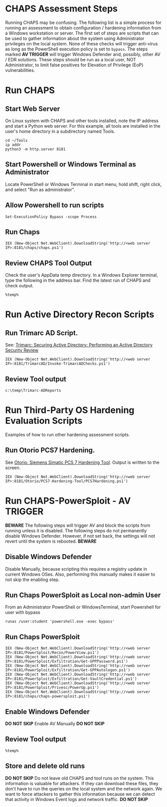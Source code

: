 # CHAPS Assessment Steps
Running CHAPS may be confusing. The following list is a simple process for running an assessment to obtain configuration / hardening information from a Windows workstation or server. The first set of steps are scripts that can be used to gather information about the system using Administrator privileges on the local system. None of these checks will trigger anti-virus as long as the PowerShell execution policy is set to ```bypass```. The steps marked **AV TRIGGER** will trigger Windows Defender and, possibly, other AV / EDR solutions. These steps should be run as a local user, NOT Administrator, to limit false positives for Elevation of Privilege (EoP) vulnerabilities.

# Run CHAPS
## Start Web Server

On Linux system with CHAPS and other tools installed, note the IP address and start a Python web server. For this example, all tools are installed in the user's home directory in a subdirectory named Tools.

```
cd ~/Tools
ip addr
python3 -m http.server 8181
```

## Start Powershell or Windows Terminal as Administrator

Locate PowerShell or Windows Terminal in start menu, hold shift, right click, and select "Run as administrator".

## Allow Powershell to run scripts

```Set-ExecutionPolicy Bypass -scope Process```

## Run Chaps 

```IEX (New-Object Net.WebClient).DownloadString('http://<web server IP>:8181/chaps/chaps.ps1')```


## Review CHAPS Tool Output 
Check the user's AppData temp directory. In a Windows Explorer terminal, type the following in the address bar. Find the latest run of CHAPS and check output.

```%temp%```

# Run Active Directory Recon Scripts
## Run Trimarc AD Script. 
See: [Trimarc: Securing Active Directory: Performing an Active Directory Security Review](https://www.hub.trimarcsecurity.com/post/securing-active-directory-performing-an-active-directory-security-review)

```IEX (New-Object Net.WebClient).DownloadString('http://<web server IP>:8181/TrimarcAD/Invoke-TrimarcADChecks.ps1')```

## Review Tool output 

```c:\temp\Trimarc-ADReports```

# Run Third-Party OS Hardening Evaluation Scripts
Examples of how to run other hardening assessment scripts.

## Run Otorio PCS7 Hardening. 
See [Otorio: Siemens Simatic PCS 7 Hardening Tool](https://github.com/otoriocyber/PCS7-Hardening-Tool). Output is written to the screen.

```IEX (New-Object Net.WebClient).DownloadString('http://<web server IP>:8181/Otorio/PCS7-Hardening-Tool/PCS7Hardening.ps1')```

# Run CHAPS-PowerSploit - **AV TRIGGER**
**BEWARE** The following steps will trigger AV and block the scripts from running unless it is disabled. The following steps do not permanently disable Windows Defender. However, if not set back, the settings will not revert until the system is rebooted. **BEWARE**

## Disable Windows Defender 

Disable Manually, because scripting this requires a registry update in current Windows OSes. Also, performing this manually makes it easier to not skip the enabling step.

## Run Chaps PowerSploit as Local non-admin User 
From an Administrator PowerShell or WindowsTerminal, start Powershell for user with bypass 

```runas /user:student 'powershell.exe -exec bypass'```

## Run Chaps PowerSploit 

```
IEX (New-Object Net.WebClient).DownloadString('http://<web server IP>:8181/PowerSploit/Recon/PowerView.ps1')
IEX (New-Object Net.WebClient).DownloadString('http://<web server IP>:8181/PowerSploit/Exfiltration/Get-GPPPassword.ps1')
IEX (New-Object Net.WebClient).DownloadString('http://<web server IP>:8181/PowerSploit/Exfiltration/Get-GPPAutologon.ps1')
IEX (New-Object Net.WebClient).DownloadString('http://<web server IP>:8181/PowerSploit/Exfiltration/Get-VaultCredential.ps1')
IEX (New-Object Net.WebClient).DownloadString('http://<web server IP>:8181/PowerSploit/Privesc/PowerUp.ps1')
IEX (New-Object Net.WebClient).DownloadString('http://<web server IP>:8181/chaps/chaps-powersploit.ps1')

```

## Enable Windows Defender 

**DO NOT SKIP** Enable AV Manually **DO NOT SKIP** 

## Review Tool output 

```%temp%```

## Store and delete old runs

**DO NOT SKIP** Do not leave old CHAPS and tool runs on the system. This information is valuable for attackers. If they can download these files, they don't have to run the queries on the local system and the network again. We want to force attackers to gather this information because we can detect that activity in Windows Event logs and network traffic. **DO NOT SKIP** 
